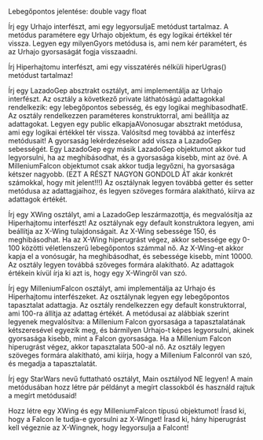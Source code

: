 Lebegőpontos jelentése: double vagy float

Írj egy Urhajo interfészt, ami egy legyorsuljaE metódust tartalmaz. A metódus paramétere egy Urhajo objektum, és egy logikai értékkel tér vissza. Legyen egy milyenGyors metódusa is, ami nem kér paramétert, és az Urhajo gyorsaságát fogja visszaadni.

Írj Hiperhajtomu interfészt, ami egy visszatérés nélküli hiperUgras() metódust tartalmaz!

Írj egy LazadoGep absztrakt osztályt, ami implementálja az Urhajo interfészt.
Az osztály a következő private láthatóságú adattagokkal rendelkezik: egy lebegőpontos sebesség, és egy logikai meghibasodhatE.
Az osztály rendelkezzen paraméteres konstruktorral, ami beállítja az adattagokat.
Legyen egy public elkapjaAVonosugar absztrakt metódusa, ami egy logikai értékkel tér vissza. Valósítsd meg továbbá az interfész metódusait! A gyorsaság lekérdezésekor add vissza a LazadoGep sebességét. Egy LazadoGep egy másik LazadoGep objektumot akkor tud legyorsulni, ha az meghibásodhat, és a gyorsasága kisebb, mint az övé.
A MilleniumFalcon objektumot csak akkor tudja legyőzni, ha gyorsasága kétszer nagyobb. (EZT A RÉSZT NAGYON GONDOLD ÁT akár konkrét számokkal, hogy mit jelent!!!)
Az osztálynak legyen továbbá getter és setter metódusa az adattagjaihoz, és legyen szöveges formára alakítható, kiírva az adattagok értékét.

Írj egy XWing osztályt, ami a LazadoGep leszármazottja, és megvalósítja az Hiperhajtomu interfészt! Az osztálynak egy default konstruktora legyen, ami beállítja az X-Wing tulajdonságait. Az X-Wing sebessége 150, és meghibásodhat. Ha az X-Wing hiperugrást végez, akkor sebessége egy 0-100 közötti véletlenszerű lebegőpontos számmal nő.
Az X-Wing-et akkor kapja el a vonósugár, ha meghibásodhat, és sebessége kisebb, mint 10000.
Az osztály legyen továbbá szöveges formára alakítható. Az adattagok értékein kívül írja ki azt is, hogy egy X-Wingről van szó.

Írj egy MilleniumFalcon osztályt, ami implementálja az Urhajo és Hiperhajtomu interfészeket. Az osztálynak legyen egy lebegőpontos tapasztalat adattagja. Az osztály rendelkezzen egy default konstruktorral, ami 100-ra állítja az adattag értékét. A metódusai az alábbiak szerint legyenek megvalósítva: a Millenium Falcon gyorsasága a tapasztalatának kétszeresével egyezik meg, és bármilyen Urhajo-t képes legyorsulni, akinek gyorsasága kisebb, mint a Falcon gyorsasága. Ha a Millenium Falcon hiperugrást végez, akkor tapasztalata 500-al nő.
Az osztály legyen szöveges formára alakítható, ami kiírja, hogy a Millenium Falconról van szó, és megadja a tapasztalatát.

Írj egy StarWars nevű futtatható osztályt, Main osztályod NE legyen! A main metódusában hozz létre pár példányt a megírt classokból és használd rajtuk a megírt metódusaid!

Hozz létre egy XWing és egy MilleniumFalcon típusú objektumot!
Írasd ki, hogy a Falcon le tudja-e gyorsulni az X-Winget!
Írasd ki, hány hiperugrást kell végeznie az X-Wingnek, hogy legyorsulja a Falcont!


